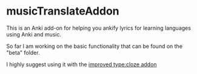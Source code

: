 # musicTranslateAddon
This is an Anki add-on for helping you ankify lyrics for learning languages using Anki and music. 

So far I am working on the basic functionality that can be found on the "beta" folder.

I highly suggest using it with the [improved type:cloze addon](https://github.com/ssricardo/anki-plugins/tree/master/fill-the-blanks)
